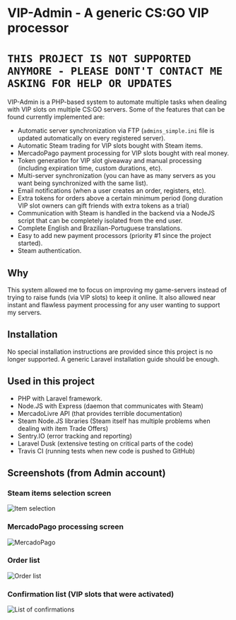 # VIP-Admin - A generic CS:GO VIP processor

# `THIS PROJECT IS NOT SUPPORTED ANYMORE - PLEASE DONT'T CONTACT ME ASKING FOR HELP OR UPDATES`

VIP-Admin is a PHP-based system to automate multiple tasks when dealing with VIP slots on multiple CS:GO servers. Some of the features that can be found currently implemented are:
- Automatic server synchronization via FTP (`admins_simple.ini` file is updated automatically on every registered server).
- Automatic Steam trading for VIP slots bought with Steam items.
- MercadoPago payment processing for VIP slots bought with real money.
- Token generation for VIP slot giveaway and manual processing (including expiration time, custom durations, etc).
- Multi-server synchronization (you can have as many servers as you want being synchronized with the same list).
- Email notifications (when a user creates an order, registers, etc).
- Extra tokens for orders above a certain minimum period (long duration VIP slot owners can gift friends with extra tokens as a trial)
- Communication with Steam is handled in the backend via a NodeJS script that can be completely isolated from the end user.
- Complete English and Brazilian-Portuguese translations.
- Easy to add new payment processors (priority #1 since the project started).
- Steam authentication.

## Why
This system allowed me to focus on improving my game-servers instead of trying to raise funds (via VIP slots) to keep it online. It also allowed near instant and flawless payment processing for any user wanting to support my servers.

## Installation
No special installation instructions are provided since this project is no longer supported. A generic Laravel installation guide should be enough.

## Used in this project
- PHP with Laravel framework.
- Node.JS with Express (daemon that communicates with Steam)
- MercadoLivre API (that provides terrible documentation)
- Steam Node.JS libraries (Steam itself has multiple problems when dealing with item Trade Offers)
- Sentry.IO (error tracking and reporting)
- Laravel Dusk (extensive testing on critical parts of the code)
- Travis CI (running tests when new code is pushed to GitHub)

## Screenshots (from Admin account)

### Steam items selection screen
![Item selection](https://i.imgur.com/YmNNpre.png)

### MercadoPago processing screen
![MercadoPago](https://i.imgur.com/RpOHr0k.png)

### Order list
![Order list](https://i.imgur.com/8DOjhpa.png)

### Confirmation list (VIP slots that were activated)
![List of confirmations](https://i.imgur.com/VTcRAlJ.png)
